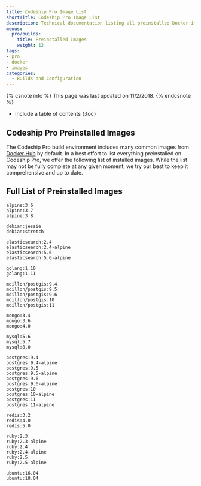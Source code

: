 ```yaml
---
title: Codeship Pro Image List
shortTitle: Codeship Pro Image List
description: Technical documentation listing all preinstalled Docker images of the Codeship Pro build environment
menus:
  pro/builds:
    title: Preinstalled Images
    weight: 12
tags:
- pro
- docker
- images
categories:
  - Builds and Configuration
---
```


{% csnote info %}
This page was last updated on 11/2/2018.
{% endcsnote %}

* include a table of contents
{:toc}

## Codeship Pro Preinstalled Images

The Codeship Pro build environment includes many common images from [Docker Hub](https://hub.docker.com) by default. In a best effort to list everything preinstalled on Codeship Pro, we offer the following list of installed images. While the list may not be fully complete at any given moment, we try our best to keep it comprehensive and up to date.

## Full List of Preinstalled Images

```
alpine:3.6
alpine:3.7
alpine:3.8

debian:jessie
debian:stretch

elasticsearch:2.4
elasticsearch:2.4-alpine
elasticsearch:5.6
elasticsearch:5.6-alpine

golang:1.10
golang:1.11

mdillon/postgis:9.4
mdillon/postgis:9.5
mdillon/postgis:9.6
mdillon/postgis:10
mdillon/postgis:11

mongo:3.4
mongo:3.6
mongo:4.0

mysql:5.6
mysql:5.7
mysql:8.0

postgres:9.4
postgres:9.4-alpine
postgres:9.5
postgres:9.5-alpine
postgres:9.6
postgres:9.6-alpine
postgres:10
postgres:10-alpine
postgres:11
postgres:11-alpine

redis:3.2
redis:4.0
redis:5.0

ruby:2.3
ruby:2.3-alpine
ruby:2.4
ruby:2.4-alpine
ruby:2.5
ruby:2.5-alpine

ubuntu:16.04
ubuntu:18.04
```
